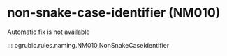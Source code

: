 # non-snake-case-identifier (NM010)

Automatic fix is not available

::: pgrubic.rules.naming.NM010.NonSnakeCaseIdentifier
